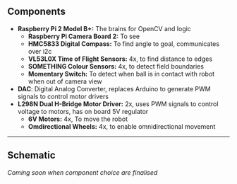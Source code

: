 ## Components
- **Raspberry Pi 2 Model B+:** The brains for OpenCV and logic
  - **Raspberry Pi Camera Board 2:** To see
  - **HMC5833 Digital Compass:** To find angle to goal, communicates over i2c
  - **VL53L0X Time of Flight Sensors:** 4x, to find distance to edges
  - **SOMETHING Colour Sensors:** 4x, to detect field boundaries
  - **Momentary Switch:** To detect when ball is in contact with robot when out of camera view
- **DAC**: Digital Analog Converter, replaces Arduino to generate PWM signals to control motor drivers
- **L298N Dual H-Bridge Motor Driver:** 2x, uses PWM signals to control voltage to motors, has on board 5V regulator
  - **6V Motors:** 4x, To move the robot
  - **Omdirectional Wheels:** 4x, to enable omnidirectional movement

----
## Schematic
_Coming soon when component choice are finalised_

